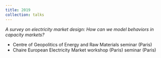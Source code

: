 ```yaml
---
title: 2019
collection: talks
---
```


<i> A survey on electricity market design: How can we model behaviors in capacity markets? </i>

  * Centre of Geopolitics of Energy and Raw Materials seminar (Paris)
  * Chaire European Electricity Market workshop (Paris) seminar (Paris)

